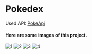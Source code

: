 # Pokedex

Used API: [PokeApi](https://pokeapi.co)

#### Here are some images of this project.

![1](https://user-images.githubusercontent.com/54208249/229518635-81fdc2ae-cd85-4895-a630-5a31db669eb9.png)
![2](https://user-images.githubusercontent.com/54208249/229518662-805bce9d-2749-43f7-943a-0e48d4bac3a2.png)
![3](https://user-images.githubusercontent.com/54208249/229518665-f8658cbd-16af-4791-8c26-d4a6e7b1337b.png)
![4](https://user-images.githubusercontent.com/54208249/229518630-db54ed9f-dbc8-4fcc-a747-282778eee14c.png)